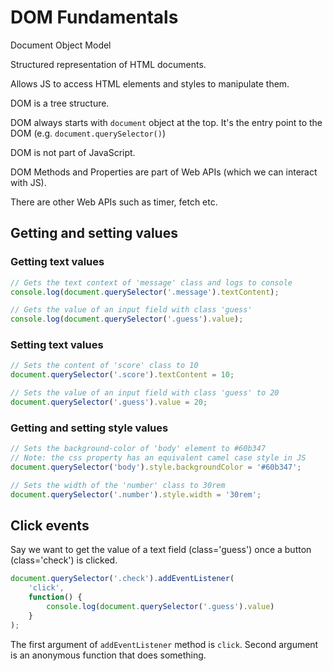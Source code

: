 # DOM Fundamentals

Document Object Model 

Structured representation of HTML documents. 

Allows JS to access HTML elements and styles to manipulate them.

DOM is a tree structure.

DOM always starts with `document` object at the top. It's the entry point to the DOM (e.g. `document.querySelector()`)

DOM is not part of JavaScript.

DOM Methods and Properties are part of Web APIs (which we can interact with JS).

There are other Web APIs such as timer, fetch etc. 

## Getting and setting values

### Getting text values

```js
// Gets the text context of 'message' class and logs to console
console.log(document.querySelector('.message').textContent);
```

```js
// Gets the value of an input field with class 'guess' 
console.log(document.querySelector('.guess').value);
```

### Setting text values

```js
// Sets the content of 'score' class to 10
document.querySelector('.score').textContent = 10;
```

```js
// Sets the value of an input field with class 'guess' to 20
document.querySelector('.guess').value = 20;
```

### Getting and setting style values

```js
// Sets the background-color of 'body' element to #60b347
// Note: the css property has an equivalent camel case style in JS
document.querySelector('body').style.backgroundColor = '#60b347';

// Sets the width of the 'number' class to 30rem
document.querySelector('.number').style.width = '30rem';
```

## Click events

Say we want to get the value of a text field (class='guess') once a button (class='check') is clicked. 

```js
document.querySelector('.check').addEventListener(
    'click', 
    function() {
        console.log(document.querySelector('.guess').value)
    }
);
```

The first argument of `addEventListener` method is `click`. Second argument is an anonymous function that does something.
